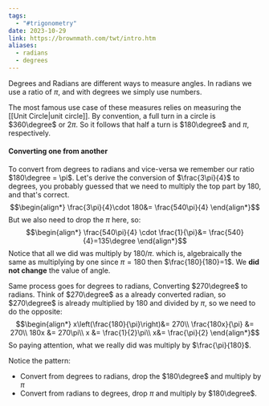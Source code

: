 ```yaml
---
tags:
  - "#trigonometry"
date: 2023-10-29
link: https://brownmath.com/twt/intro.htm
aliases:
  - radians
  - degrees
---
```

Degrees and Radians are different ways to measure angles. In radians we use a ratio of $\pi$, and with degrees we simply use numbers.

The most famous use case of these measures relies on measuring the [[Unit Circle|unit circle]]. By convention, a full turn in a circle is $360\degree$ or $2\pi$. So it follows that half a turn is $180\degree$ and $\pi$, respectively.
#### Converting one from another
To convert from degrees to radians and vice-versa we remember our ratio $180\degree = \pi$. 
Let's derive the conversion of $\frac{3\pi}{4}$ to degrees, you probably guessed that we need to multiply the top part by $180$, and that's correct.
$$\begin{align*}
\frac{3\pi}{4}\cdot 180&= \frac{540\pi}{4}
\end{align*}$$
But we also need to drop the $\pi$ here, so:
$$\begin{align*}
\frac{540\pi}{4} \cdot \frac{1}{\pi}&= \frac{540}{4}=135\degree
\end{align*}$$
Notice that all we did was multiply by $180/\pi$. which is, algebraically the same as multiplying by one since $\pi = 180$ then $\frac{180}{180}=1$. We **did not change** the value of angle.

Same process goes for degrees to radians, Converting $270\degree$ to radians. Think of $270\degree$ as a already converted radian, so $270\degree$ is already multiplied by $180$ and divided by $\pi$, so we need to do the opposite:
$$\begin{align*}
x\left(\frac{180}{\pi}\right)&= 270\\
\frac{180x}{\pi} &= 270\\
180x &= 270\pi\\
x &= \frac{1}{2}\pi\\
x&= \frac{\pi}{2}
\end{align*}$$
So paying attention, what we really did was multiply by $\frac{\pi}{180}$.

Notice the pattern:
- Convert from degrees to radians, drop the $180\degree$ and multiply by $\pi$ 
- Convert from radians to degrees, drop $\pi$ and multiply by $180\degree$.